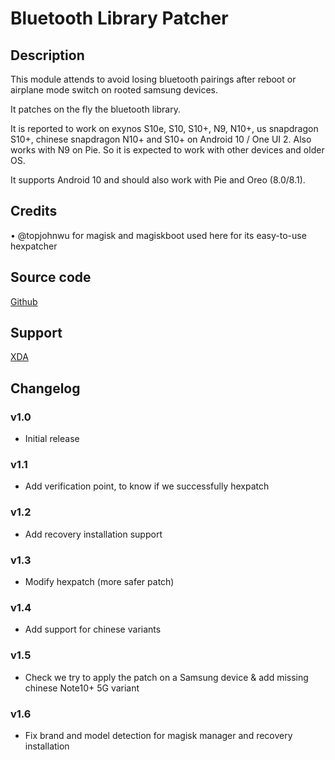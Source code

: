 # Bluetooth Library Patcher

## Description

This module attends to avoid losing bluetooth pairings after reboot or airplane mode switch on rooted samsung devices.

It patches on the fly the bluetooth library.

It is reported to work on exynos S10e, S10, S10+, N9, N10+, us snapdragon S10+, chinese snapdragon N10+ and S10+ on Android 10 / One UI 2. Also works with N9 on Pie. So it is expected to work with other devices and older OS.

It supports Android 10 and should also work with Pie and Oreo (8.0/8.1).

## Credits

• @topjohnwu for magisk and magiskboot used here for its easy-to-use hexpatcher

## Source code

[Github](https://github.com/Magisk-Modules-Repo/BluetoothLibraryPatcher)

## Support

[XDA](https://forum.xda-developers.com/galaxy-note-9/development/zip-libbluetooth-patcher-fix-losing-t4017735)

## Changelog

### v1.0

- Initial release

### v1.1

- Add verification point, to know if we successfully hexpatch

### v1.2

- Add recovery installation support

### v1.3

- Modify hexpatch (more safer patch)

### v1.4

- Add support for chinese variants

### v1.5

- Check we try to apply the patch on a Samsung device & add missing chinese Note10+ 5G variant

### v1.6

- Fix brand and model detection for magisk manager and recovery installation
